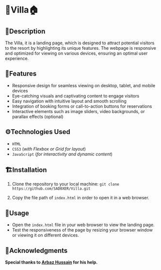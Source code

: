 # 🏡Villa🏠

## 📃Description

The Villa, it is a landing page, which is designed to attract potential visitors to the resort by highlighting its unique features. The webpage is responsive and optimized for viewing on various devices, ensuring an optimal user experience.

## 🤩Features

- Responsive design for seamless viewing on desktop, tablet, and mobile devices
- Eye-catching visuals and captivating content to engage visitors
- Easy navigation with intuitive layout and smooth scrolling
- Integration of booking forms or call-to-action buttons for reservations
- Interactive elements such as image sliders, video backgrounds, or parallax effects (optional)

## ⚙️Technologies Used

- `HTML`
- `CSS3` (_with Flexbox or Grid for layout_)
- `JavaScript` (_for interactivity and dynamic content_)

## 🏗️Installation

1. Clone the repository to your local machine: `git clone https://github.com/SAD0XER/Villa.git`

2. Copy the file path of `index.html` in order to open it in a web browser.

## 👤Usage

- Open the `index.html` file in your web browser to view the landing page.
- Test the responsiveness of the page by resizing your browser window or viewing it on different devices.

## 🤗Acknowledgments

**Special thanks to [Arbaz Hussain](https://github.com/Arbaz86) for his help.**
